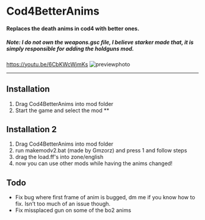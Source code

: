 # Cod4BetterAnims
#### Replaces the death anims in cod4 with better ones.
##### Note: I do not own the weapons.gsc file, I believe starker made that, it is simply responsible for adding the holdguns mod.
https://youtu.be/6CbKWcWjmKs
![previewphoto](https://github.com/kruumy/Cod4BetterAnims/blob/main/preview.png)

***

## Installation
1. Drag Cod4BetterAnims into mod folder
2. Start the game and select the mod
**
## Installation 2
1. Drag Cod4BetterAnims into mod folder
2. run makemodv2.bat (made by Gmzorz) and press 1 and follow steps
3. drag the load.ff's into zone/english
4. now you can use other mods while having the anims changed!

## Todo
* Fix bug where first frame of anim is bugged, dm me if you know how to fix. Isn't too much of an issue though.
* Fix missplaced gun on some of the bo2 anims


